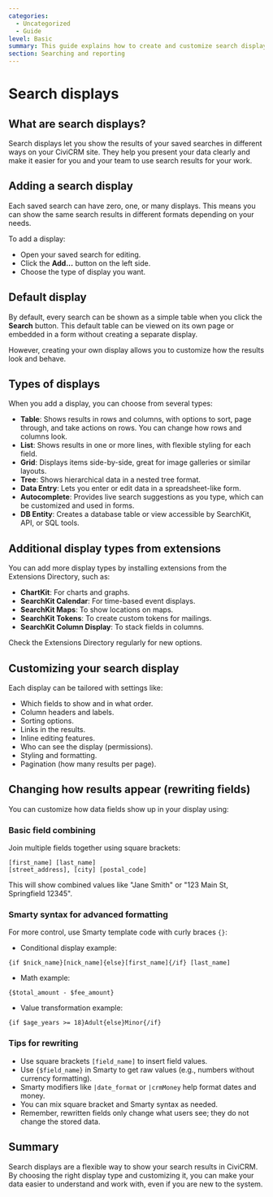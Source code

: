 ```yaml
---
categories:
  - Uncategorized
  - Guide  
level: Basic  
summary: This guide explains how to create and customize search displays in CiviCRM to show your search results in different formats, helping non-profit users present data clearly and usefully.  
section: Searching and reporting  
---
```


# Search displays

## What are search displays?

Search displays let you show the results of your saved searches in different ways on your CiviCRM site. They help you present your data clearly and make it easier for you and your team to use search results for your work.

## Adding a search display

Each saved search can have zero, one, or many displays. This means you can show the same search results in different formats depending on your needs.

To add a display:

- Open your saved search for editing.
- Click the **Add...** button on the left side.
- Choose the type of display you want.

## Default display

By default, every search can be shown as a simple table when you click the **Search** button. This default table can be viewed on its own page or embedded in a form without creating a separate display.

However, creating your own display allows you to customize how the results look and behave.

## Types of displays

When you add a display, you can choose from several types:

- **Table**: Shows results in rows and columns, with options to sort, page through, and take actions on rows. You can change how rows and columns look.
- **List**: Shows results in one or more lines, with flexible styling for each field.
- **Grid**: Displays items side-by-side, great for image galleries or similar layouts.
- **Tree**: Shows hierarchical data in a nested tree format.
- **Data Entry**: Lets you enter or edit data in a spreadsheet-like form.
- **Autocomplete**: Provides live search suggestions as you type, which can be customized and used in forms.
- **DB Entity**: Creates a database table or view accessible by SearchKit, API, or SQL tools.

## Additional display types from extensions

You can add more display types by installing extensions from the Extensions Directory, such as:

- **ChartKit**: For charts and graphs.
- **SearchKit Calendar**: For time-based event displays.
- **SearchKit Maps**: To show locations on maps.
- **SearchKit Tokens**: To create custom tokens for mailings.
- **SearchKit Column Display**: To stack fields in columns.

Check the Extensions Directory regularly for new options.

## Customizing your search display

Each display can be tailored with settings like:

- Which fields to show and in what order.
- Column headers and labels.
- Sorting options.
- Links in the results.
- Inline editing features.
- Who can see the display (permissions).
- Styling and formatting.
- Pagination (how many results per page).

## Changing how results appear (rewriting fields)

You can customize how data fields show up in your display using:

### Basic field combining

Join multiple fields together using square brackets:

```
[first_name] [last_name]
[street_address], [city] [postal_code]
```

This will show combined values like "Jane Smith" or "123 Main St, Springfield 12345".

### Smarty syntax for advanced formatting

For more control, use Smarty template code with curly braces `{}`:

- Conditional display example:

```
{if $nick_name}[nick_name]{else}[first_name]{/if} [last_name]
```

- Math example:

```
{$total_amount - $fee_amount}
```

- Value transformation example:

```
{if $age_years >= 18}Adult{else}Minor{/if}
```

### Tips for rewriting

- Use square brackets `[field_name]` to insert field values.
- Use `{$field_name}` in Smarty to get raw values (e.g., numbers without currency formatting).
- Smarty modifiers like `|date_format` or `|crmMoney` help format dates and money.
- You can mix square bracket and Smarty syntax as needed.
- Remember, rewritten fields only change what users see; they do not change the stored data.

## Summary

Search displays are a flexible way to show your search results in CiviCRM. By choosing the right display type and customizing it, you can make your data easier to understand and work with, even if you are new to the system.
